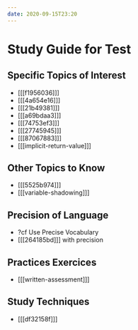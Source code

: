 ```yaml
---
date: 2020-09-15T23:20
---
```


# Study Guide for Test


## Specific Topics of Interest

* [[[f1956036]]]
* [[[4a654e16]]]
* [[[21b49381]]]
* [[[a69bdaa3]]]
* [[[74753ef3]]]
* [[[27745945]]]
* [[[87067883]]]
* [[[implicit-return-value]]]


## Other Topics to Know

* [[[5525b974]]]
* [[[variable-shadowing]]]


## Precision of Language

* ?cf Use Precise Vocabulary
* [[[264185bd]]] with precision


## Practices Exercices

* [[[written-assessment]]]

## Study Techniques

* [[[df32158f]]]
